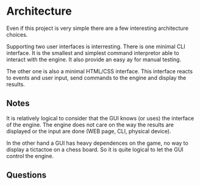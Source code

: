 # Architecture

Even if this project is very simple there are a few interesting architecture choices.

Supporting two user interfaces is interresting. There is one minimal CLI interface. It is the smallest and simplest command interpretor able to interact with the engine. It also provide an easy ay for manual testing.

The other one is also a minimal HTML/CSS interface. This interface reacts to events and user input, send commands to the engine and display the results.

## Notes

It is relatively logical to consider that the GUI knows (or uses) the interface of the engine. The engine does not care on the way the results are displayed or the input are done (WEB page, CLI, physical device).

In the other hand a GUI has heavy dependences on the game, no way to display a tictactoe on a chess board. So it is quite logical to let the GUI control the engine.

## Questions

